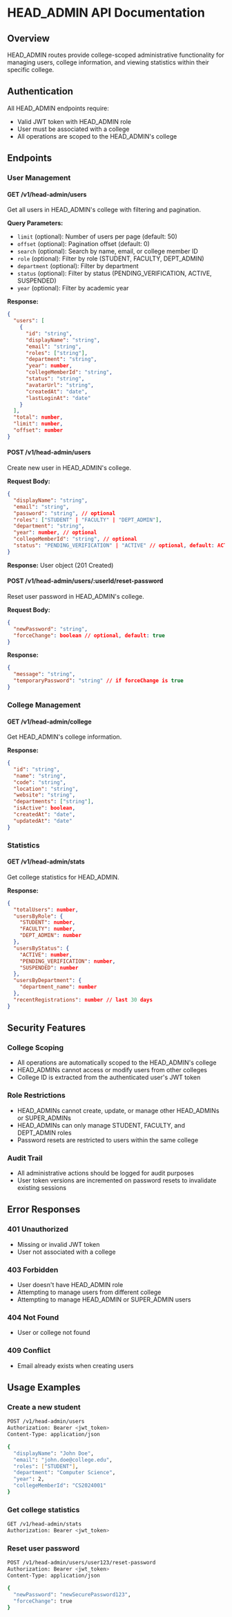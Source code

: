 # HEAD_ADMIN API Documentation

## Overview
HEAD_ADMIN routes provide college-scoped administrative functionality for managing users, college information, and viewing statistics within their specific college.

## Authentication
All HEAD_ADMIN endpoints require:
- Valid JWT token with HEAD_ADMIN role
- User must be associated with a college
- All operations are scoped to the HEAD_ADMIN's college

## Endpoints

### User Management

#### GET /v1/head-admin/users
Get all users in HEAD_ADMIN's college with filtering and pagination.

**Query Parameters:**
- `limit` (optional): Number of users per page (default: 50)
- `offset` (optional): Pagination offset (default: 0)
- `search` (optional): Search by name, email, or college member ID
- `role` (optional): Filter by role (STUDENT, FACULTY, DEPT_ADMIN)
- `department` (optional): Filter by department
- `status` (optional): Filter by status (PENDING_VERIFICATION, ACTIVE, SUSPENDED)
- `year` (optional): Filter by academic year

**Response:**
```json
{
  "users": [
    {
      "id": "string",
      "displayName": "string",
      "email": "string",
      "roles": ["string"],
      "department": "string",
      "year": number,
      "collegeMemberId": "string",
      "status": "string",
      "avatarUrl": "string",
      "createdAt": "date",
      "lastLoginAt": "date"
    }
  ],
  "total": number,
  "limit": number,
  "offset": number
}
```

#### POST /v1/head-admin/users
Create new user in HEAD_ADMIN's college.

**Request Body:**
```json
{
  "displayName": "string",
  "email": "string",
  "password": "string", // optional
  "roles": ["STUDENT" | "FACULTY" | "DEPT_ADMIN"],
  "department": "string",
  "year": number, // optional
  "collegeMemberId": "string", // optional
  "status": "PENDING_VERIFICATION" | "ACTIVE" // optional, default: ACTIVE
}
```

**Response:** User object (201 Created)

#### POST /v1/head-admin/users/:userId/reset-password
Reset user password in HEAD_ADMIN's college.

**Request Body:**
```json
{
  "newPassword": "string",
  "forceChange": boolean // optional, default: true
}
```

**Response:**
```json
{
  "message": "string",
  "temporaryPassword": "string" // if forceChange is true
}
```

### College Management

#### GET /v1/head-admin/college
Get HEAD_ADMIN's college information.

**Response:**
```json
{
  "id": "string",
  "name": "string",
  "code": "string",
  "location": "string",
  "website": "string",
  "departments": ["string"],
  "isActive": boolean,
  "createdAt": "date",
  "updatedAt": "date"
}
```

### Statistics

#### GET /v1/head-admin/stats
Get college statistics for HEAD_ADMIN.

**Response:**
```json
{
  "totalUsers": number,
  "usersByRole": {
    "STUDENT": number,
    "FACULTY": number,
    "DEPT_ADMIN": number
  },
  "usersByStatus": {
    "ACTIVE": number,
    "PENDING_VERIFICATION": number,
    "SUSPENDED": number
  },
  "usersByDepartment": {
    "department_name": number
  },
  "recentRegistrations": number // last 30 days
}
```

## Security Features

### College Scoping
- All operations are automatically scoped to the HEAD_ADMIN's college
- HEAD_ADMINs cannot access or modify users from other colleges
- College ID is extracted from the authenticated user's JWT token

### Role Restrictions
- HEAD_ADMINs cannot create, update, or manage other HEAD_ADMINs or SUPER_ADMINs
- HEAD_ADMINs can only manage STUDENT, FACULTY, and DEPT_ADMIN roles
- Password resets are restricted to users within the same college

### Audit Trail
- All administrative actions should be logged for audit purposes
- User token versions are incremented on password resets to invalidate existing sessions

## Error Responses

### 401 Unauthorized
- Missing or invalid JWT token
- User not associated with a college

### 403 Forbidden
- User doesn't have HEAD_ADMIN role
- Attempting to manage users from different college
- Attempting to manage HEAD_ADMIN or SUPER_ADMIN users

### 404 Not Found
- User or college not found

### 409 Conflict
- Email already exists when creating users

## Usage Examples

### Create a new student
```bash
POST /v1/head-admin/users
Authorization: Bearer <jwt_token>
Content-Type: application/json

{
  "displayName": "John Doe",
  "email": "john.doe@college.edu",
  "roles": ["STUDENT"],
  "department": "Computer Science",
  "year": 2,
  "collegeMemberId": "CS2024001"
}
```

### Get college statistics
```bash
GET /v1/head-admin/stats
Authorization: Bearer <jwt_token>
```

### Reset user password
```bash
POST /v1/head-admin/users/user123/reset-password
Authorization: Bearer <jwt_token>
Content-Type: application/json

{
  "newPassword": "newSecurePassword123",
  "forceChange": true
}
```
